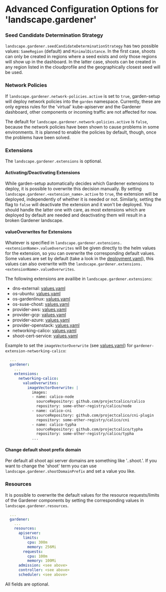 # Advanced Configuration Options for 'landscape.gardener'

### Seed Candidate Determination Strategy
`landscape.gardener.seedCandidateDeterminationStrategy` has two possible values: `SameRegion` (default) and `MinimalDistance`. In the first case, shoots can only be created in regions where a seed exists and only those regions will show up in the dashboard. In the latter case, shoots can be created in any region listed in the cloudprofile and the geographically closest seed will be used.


### Network Policies
If `landscape.gardener.network-policies.active` is set to `true`, garden-setup will deploy network policies into the `garden` namespace. Currently, these are only egress rules for the 'virtual' kube-apiserver and the Gardener dashboard, other components or incoming traffic are not affected for now.

The default for `landscape.gardener.network-policies.active` is `false`, because the network policies have been shown to cause problems in some environments. It is planned to enable the policies by default, though, once the problems have been solved.

### Extensions

The `landscape.gardener.extensions` is optional.

#### Activating/Deactivating Extensions

While garden-setup automatically decides which Gardener extensions to deploy, it is possible to overwrite this decision manually. By setting `landscape.gardener.<extension_name>.active` to `true`, the extension will be deployed, independently of whether it is needed or not. Similarly, setting the flag to `false` will deactivate the extension and it won't be deployed. You should handle the latter one with care, as most extensions which are deployed by default are needed and deactivating them will result in a broken Gardener landscape.

#### valueOverwrites for Extensions

Whatever is specified in `landscape.gardener.extensions.<extensionName>.valueOverwrites` will be given directly to the helm values for the extension, so you can overwrite the corresponding default values. 
Some values are set by default (take a look in the [deployment.yaml](../../components/gardener/extensions/deployment.yaml)), this values can also overwrite with the `landscape.gardener.extensions.<extensionName>.valueOverwrites`.

The following extensions are availibe in `landscape.gardener.extensions`:

- dns-external: [values.yaml](https://github.com/gardener/gardener-extension-shoot-dns-service/blob/master/charts/gardener-extension-shoot-dns-service/values.yaml)
- os-ubuntu: [values.yaml](https://github.com/gardener/gardener-extension-os-ubuntu/blob/master/charts/gardener-extension-os-ubuntu/values.yaml)
- os-gardenlinux: [values.yaml](https://github.com/gardener/gardener-extension-os-gardenlinux/blob/master/charts/gardener-extension-os-gardenlinux/values.yaml)
- os-suse-chost: [values.yaml](https://github.com/gardener/gardener-extension-os-suse-chost/blob/master/charts/gardener-extension-os-suse-chost/values.yaml)
- provider-aws: [values.yaml](https://github.com/gardener/gardener-extension-provider-aws/blob/master/charts/gardener-extension-provider-aws/values.yaml)
- provider-gcp: [values.yaml](https://github.com/gardener/gardener-extension-provider-gcp/blob/master/charts/gardener-extension-provider-gcp/values.yaml)
- provider-azure: [values.yaml](https://github.com/gardener/gardener-extension-provider-azure/blob/master/charts/gardener-extension-provider-azure/values.yaml)
- provider-openstack: [values.yaml](https://github.com/gardener/gardener-extension-provider-openstack/blob/master/charts/gardener-extension-provider-openstack/values.yaml)
- networking-calico: [values.yaml](https://github.com/gardener/gardener-extension-networking-calico/blob/master/charts/gardener-extension-networking-calico/values.yaml)
- shoot-cert-service: [values.yaml](https://github.com/gardener/gardener-extension-shoot-cert-service/blob/master/charts/gardener-extension-shoot-cert-service/values.yaml)

Example to set the `imageVectorOverwrite` (see [values.yaml](https://github.com/gardener/gardener-extension-networking-calico/blob/master/charts/gardener-extension-networking-calico/values.yaml#L14-L26)) for `gardener-extension-networking-calico`:

```yaml
  ...
  gardener:
    ...
    extensions:
      networking-calico:
        valueOverwrites:
          imageVectorOverwrite: |
            images:
            - name: calico-node
              sourceRepository: github.com/projectcalico/calico
              repository: some-other-registry/calico/node
            - name: calico-cni
              sourceRepository: github.com/projectcalico/cni-plugin
              repository: some-other-registry/calico/cni
            - name: calico-typha
              sourceRepository: github.com/projectcalico/typha
              repository: some-other-registry/calico/typha
            ...
```

#### Change default shoot prefix domain
Per default all shoot api server domains are something like '<clustername>.<project>.shoot.<basedomain>'. If you want to change the 'shoot' term you can use `landscape.gardener.shootDomainPrefix` and set a value you like.  


### Resources

It is possible to overwrite the default values for the resource requests/limits of the Gardener components by setting the corresponding values in `landscape.gardener.resources`.
```yaml
  ...
  gardener:
    ...
    resources:
      apiserver:
        limits:
          cpu: 300m
          memory: 256Mi
        requests:
          cpu: 100m
          memory: 100Mi
      admission: <see above>
      controller: <see above>
      scheduler: <see above>
```
All fields are optional.